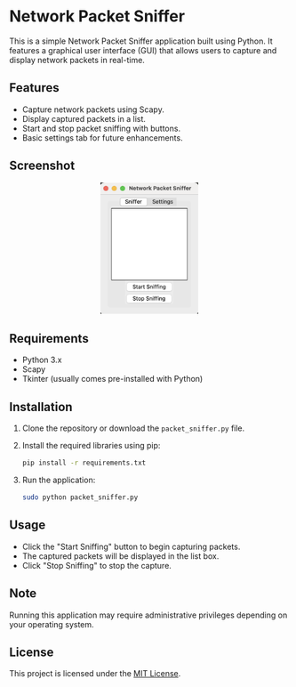 # Network Packet Sniffer

This is a simple Network Packet Sniffer application built using Python. It features a graphical user interface (GUI) that allows users to capture and display network packets in real-time.

## Features

- Capture network packets using Scapy.
- Display captured packets in a list.
- Start and stop packet sniffing with buttons.
- Basic settings tab for future enhancements.

## Screenshot
<div align="center">
   <img src="./screenshot/Screenshot.png" alt="Packet Sniffer Screenshot" style="width: 35%;">
</div>

## Requirements

- Python 3.x
- Scapy
- Tkinter (usually comes pre-installed with Python)

## Installation

1. Clone the repository or download the `packet_sniffer.py` file.
2. Install the required libraries using pip:

   ```bash
   pip install -r requirements.txt
   ```

3. Run the application:

   ```bash
   sudo python packet_sniffer.py
   ```

## Usage

- Click the "Start Sniffing" button to begin capturing packets.
- The captured packets will be displayed in the list box.
- Click "Stop Sniffing" to stop the capture.

## Note

Running this application may require administrative privileges depending on your operating system.

## License

This project is licensed under the [MIT License](https://opensource.org/licenses/MIT).